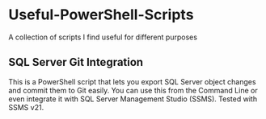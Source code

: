 # Useful-PowerShell-Scripts
A collection of scripts I find useful for different purposes

## SQL Server Git Integration
This is a PowerShell script that lets you export  SQL Server object changes and commit them to Git easily. You can use this from the Command Line or even integrate it with SQL Server Management Studio (SSMS). Tested with SSMS v21.